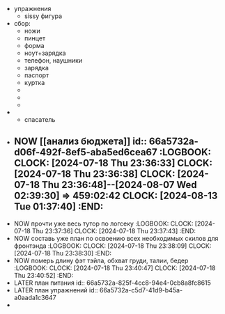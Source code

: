 - упражнения
	- sissy фигура
- сбор:
	- ножи
	- пинцет
	- форма
	- ноут+зарядка
	- телефон, наушники
	- зарядка
	- паспорт
	- куртка
	-
	-
	-
-
	- спасатель
- NOW [[анализ бюджета]]
  id:: 66a5732a-d06f-492f-8ef5-aba5ed6cea67
  :LOGBOOK:
  CLOCK: [2024-07-18 Thu 23:36:33]
  CLOCK: [2024-07-18 Thu 23:36:38]
  CLOCK: [2024-07-18 Thu 23:36:48]--[2024-08-07 Wed 02:39:30] =>  459:02:42
  CLOCK: [2024-08-13 Tue 01:37:40]
  :END:
	-
- NOW прочти уже весь тутор по логсеку
  :LOGBOOK:
  CLOCK: [2024-07-18 Thu 23:37:36]
  CLOCK: [2024-07-18 Thu 23:37:43]
  :END:
- NOW  составь уже план по освоению всех необходимых скилов для фронтэнда
  :LOGBOOK:
  CLOCK: [2024-07-18 Thu 23:38:09]
  CLOCK: [2024-07-18 Thu 23:38:30]
  :END:
- NOW  померь длину фэт тэйла, обхват груди, талии, бедер
  :LOGBOOK:
  CLOCK: [2024-07-18 Thu 23:40:47]
  CLOCK: [2024-07-18 Thu 23:40:52]
  :END:
- LATER план питания
  id:: 66a5732a-825f-4cc8-94e4-0cb8a8fc8615
- LATER план упражнений
  id:: 66a5732a-c5d7-41d9-b45a-a0aada1c3647
-